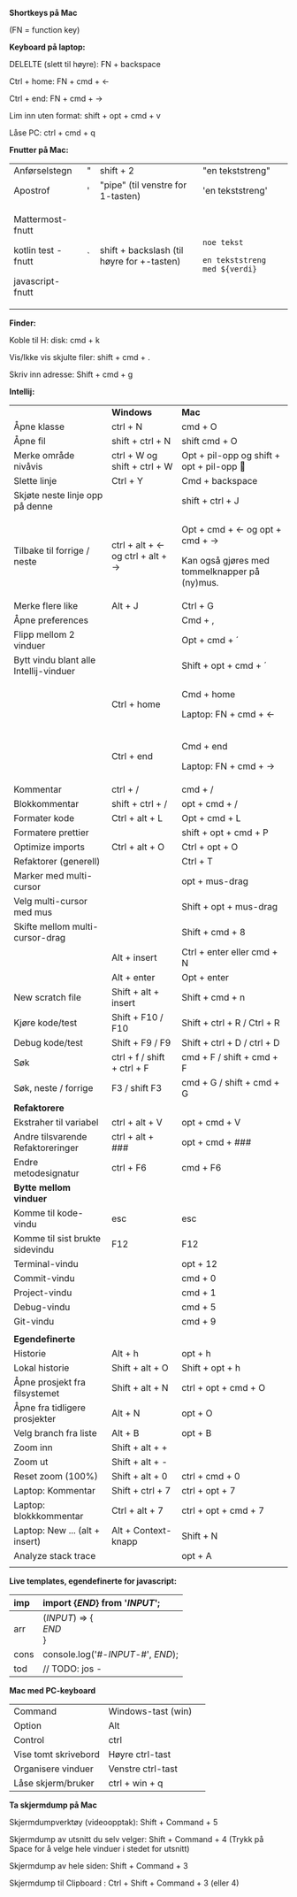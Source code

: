 ﻿**Shortkeys på Mac**

(FN = function key)

**Keyboard på laptop:**

DELELTE (slett til høyre): FN + backspace

Ctrl + home: FN + cmd + ←

Ctrl + end: FN + cmd + →

Lim inn uten format: shift + opt + cmd + v

Låse PC: ctrl + cmd + q

**Fnutter på Mac:**

|||||
| :- | :- | :- | :- |
|Anførselstegn|"|shift + 2|"en tekststreng"|
|Apostrof|'|"pipe" (til venstre for 1-tasten)|'en tekststreng'|
|<p>Mattermost-fnutt</p><p>kotlin test -fnutt</p><p>javascript-fnutt</p>|`|shift + backslash (til høyre for +-tasten)|<p>```noe tekst```</p><p></p><p>`en tekststreng med ${verdi}`</p>|

**Finder:**

Koble til H: disk: cmd + k

Vis/Ikke vis skjulte filer: shift + cmd + .

Skriv inn adresse: Shift + cmd + g

**Intellij:**

|                                        |                                    |                                                                                           |
|:---------------------------------------|:-----------------------------------|:------------------------------------------------------------------------------------------|
|                                        | **Windows**                        | **Mac**                                                                                   |
| Åpne klasse                            | ctrl + N                           | cmd + O                                                                                   |
| Åpne fil                               | shift + ctrl + N                   | shift cmd + O                                                                             |
| Merke område nivåvis                   | ctrl + W og shift + ctrl + W       | Opt + pil-opp og shift + opt + pil-opp                                                   |
| Slette linje                           | Ctrl + Y                           | Cmd + backspace                                                                           |
| Skjøte neste linje opp på denne        |                                    | shift + ctrl + J                                                                          |
| Tilbake til forrige / neste            | ctrl + alt + <- og ctrl + alt + -> | <p>Opt + cmd + ← og opt + cmd + →</p><p>Kan også gjøres med tommelknapper på (ny)mus.</p> |
| Merke flere like                       | Alt + J                            | Ctrl + G                                                                                  |
| Åpne preferences                       |                                    | Cmd + ,                                                                                   |
| Flipp mellom 2 vinduer                 |                                    | Opt + cmd + ´                                                                             |
| Bytt vindu blant alle Intellij-vinduer |                                    | Shift + opt + cmd + ´                                                                     |
|                                        | Ctrl + home                        | <p>Cmd + home</p><p>Laptop: FN + cmd + ←</p>                                              |
|                                        | Ctrl + end                         | <p>Cmd + end</p><p>Laptop: FN + cmd + →</p>                                               |
| Kommentar                              | ctrl + /                           | cmd + /                                                                                   |
| Blokkommentar                          | shift + ctrl + /                   | opt + cmd + /                                                                             |
| Formater kode                          | Ctrl + alt + L                     | Opt + cmd + L                                                                             |
| Formatere prettier                     |                                    | shift + opt + cmd + P                                                                     |
| Optimize imports                       | Ctrl + alt + O                     | Ctrl + opt + O                                                                            |
| Refaktorer (generell)                  |                                    | Ctrl + T                                                                                  |
| Marker med multi-cursor                |                                    | opt + mus-drag                                                                            |
| Velg multi-cursor med mus              |                                    | Shift + opt + mus-drag                                                                    |
| Skifte mellom multi-cursor-drag        |                                    | Shift + cmd + 8                                                                           |
|                                        | Alt + insert                       | Ctrl + enter eller cmd + N                                                                |
|                                        | Alt + enter                        | Opt + enter                                                                               |
| New scratch file                       | Shift + alt + insert               | Shift + cmd + n                                                                           |
| Kjøre kode/test                        | Shift + F10 / F10                  | Shift + ctrl + R / Ctrl + R                                                               |
| Debug kode/test                        | Shift + F9 / F9                    | Shift + ctrl + D / ctrl + D                                                               |
| Søk                                    | ctrl + f / shift + ctrl + F        | cmd + F / shift + cmd + F                                                                 |
| Søk, neste / forrige                   | F3 / shift F3                      | cmd + G / shift + cmd + G                                                                 |
| **Refaktorere**                        |                                    |                                                                                           |
| Ekstraher til variabel                 | ctrl + alt + V                     | opt + cmd + V                                                                             |
| Andre tilsvarende Refaktoreringer      | ctrl + alt + ###                   | opt + cmd + ###                                                                           |
| Endre metodesignatur                   | ctrl + F6                          | cmd + F6                                                                                  |
| **Bytte mellom vinduer**               |                                    |                                                                                           |
| Komme til kode-vindu                   | esc                                | esc                                                                                       |
| Komme til sist brukte sidevindu        | F12                                | F12                                                                                       |
| Terminal-vindu                         |                                    | opt + 12                                                                                  |
| Commit-vindu                           |                                    | cmd + 0                                                                                   |
| Project-vindu                          |                                    | cmd + 1                                                                                   |
| Debug-vindu                            |                                    | cmd + 5                                                                                   |
| Git-vindu                              |                                    | cmd + 9                                                                                   |
|                                        |                                    |                                                                                           |
| **Egendefinerte**                      |                                    |                                                                                           |
| Historie                               | Alt + h                            | opt + h                                                                                   |
| Lokal historie                         | Shift + alt + O                    | Shift + opt + h                                                                           |
| Åpne prosjekt fra filsystemet          | Shift + alt + N                    | ctrl + opt + cmd + O                                                                      |
| Åpne fra tidligere prosjekter          | Alt + N                            | opt + O                                                                                   |
| Velg branch fra liste                  | Alt + B                            | opt + B                                                                                   |
| Zoom inn                               | Shift + alt + +                    |                                                                                           |
| Zoom ut                                | Shift + alt + -                    |                                                                                           |
| Reset zoom (100%)                      | Shift + alt + 0                    | ctrl + cmd + 0                                                                            |
| Laptop: Kommentar                      | Shift + ctrl + 7                   | ctrl + opt + 7                                                                            |
| Laptop: blokkkommentar                 | Ctrl + alt + 7                     | ctrl + opt + cmd + 7                                                                      |
| Laptop:    New ...      (alt + insert) | Alt + Context-knapp                | Shift + N                                                                                 |
| Analyze stack trace                    |                                    | opt + A                                                                                   |
|                                        |                                    |                                                                                           |

**Live templates, egendefinerte for javascript:**

|imp|import {$END$} from '$INPUT$';|
| :- | :- |
|arr|($INPUT$) => {<br>$END$<br>}|
|cons|console.log('#-$INPUT$-#', $END$);|
|tod|// TODO: jos -|


**Mac med PC-keyboard**

||||
| :- | :- | :- |
|Command|Windows-tast (win)||
|Option|Alt||
|Control|ctrl||
|Vise tomt skrivebord|Høyre ctrl-tast||
|Organisere vinduer|Venstre ctrl-tast||
|Låse skjerm/bruker|ctrl + win + q||

**Ta skjermdump på Mac**

Skjermdumpverktøy (videoopptak): Shift + Command + 5

Skjermdump av utsnitt du selv velger: Shift + Command + 4 
(Trykk på Space for å velge hele vinduer i stedet for utsnitt)

Skjermdump av hele siden: Shift + Command + 3

Skjermdump til Clipboard : Ctrl + Shift + Command + 3 (eller 4)
